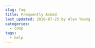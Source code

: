 ```yaml
---
slug: faq
title: Frequently Asked
last_updated: 2016-07-25 by Alan Yeung
categories:
  - comp
tags:
  - help
---
```


